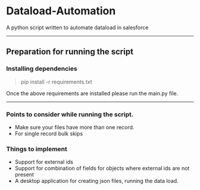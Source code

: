 # Dataload-Automation
A python script written to automate dataload in salesforce
___
## Preparation for running the script

### Installing dependencies
> pip install -r requirements.txt


Once the above requirements are installed please run the main.py file.

---
### Points to consider while running the script.
- Make sure your files have more than one record. 
- For single record bulk skips 

### Things to implement
- Support for external ids
- Support for combination of fields for objects where external ids are not present
- A desktop application for creating json files, running the data load.